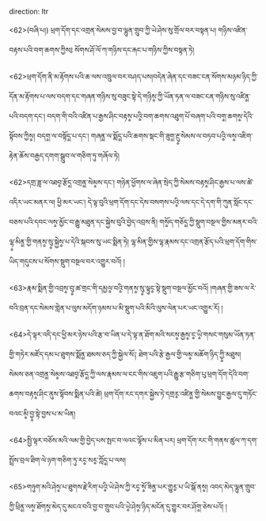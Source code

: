 direction: ltr

<62>(བཞི་པ།) ཕྲག་དོག་དང་འགྲན་སེམས་བྱ་བ་ལྷུན་གྲུབ་ཀྱི་ཡེ་ཤེས་སུ་གྲོལ་བར་བསྟན་པ། གཉིས་འཛིན་བརྟས་པའི་བག་ཆགས་ཀྱིས༔ སོགས་ཤོ་ལོ་ཀ་གཉིས་དང་རྐང་པ་གཉིས་ཀྱིས་བསྟན་ཏེ། 

<62>ཕྲག་དོག་ནི་མ་རྟོགས་པའི་ཆ་ལས་འཁྲུལ་བར་བཤད་པས།བདེན་ཞེན་དང་བཟང་ངན་སོགས་མཉམ་ཉིད་ཀྱི་དོན་མ་རྟོགས་པ་ལས་བདག་དང་གཞན་གཉིས་སུ་བཟུང་སྟེ་དེ་གཉིས༵་ཀྱི་ཡོན་ཏན་ལ་བཟང་ངན་གཉིས་སུ་འཛིན༵་པའི་བདག་དང་། བདག་གི་བའི་འཛིན་པ་རྒྱས་ཤིང་བརྟས༵་པའི༵་བག་ཆགས་འཐུག་པོ་བཞག་པའི་བག༵་ཆགས༵་དེའི་སྟོབས་ཀྱིས༵། བདག༵་ལ་བསྟོད༵་པ་དང་། གཞན༵་ལ་སྨོད༵་པའི་ཆགས་སྡང་གི་ཟུག༵་རྔུ༵་སེམས་ལ་བཏབ་པའི༵་ལས༵་འཇིག་རྟེན་ཆོས་བརྒྱད་དགག་སྒྲུབ་ལ་གཅིག་ཏུ་གཞོལ་ཏེ། 

<62>དགྲ་ཟླ་ལ་འཐབ༵་རྩོད༵་འགྲན༵་སེམ༵ས་དང་། གཉེན་ཕྱོགས་ལ་ཞེན་སྲེད་ཀྱི་སེམས་བརྟས༵་ཤིང་རྒྱས་པ་ལས་ཚེ་འདིར་ཡང་མནར་ལ། ཕྱི་མར་ཡང་། དེ་ལྟ་བུའི་ཕྲག་དོག་དང་དེས་བསགས་པའི༵་ལས་དང་དེ་དག་གི་ཀུན་སློང་དང་བཅས་པའི་དབང་ལས༵་མྱོང་བ་རྒྱུ་མཐུན་དང་སྐྱེས་བུའི་བྱེད་འབྲས་ནི། གསོ༵ད་གཅོད༵་ཀྱི་སྡུག་བསྔལ་གྱིས་མནར་བའི་ལྷ༵་མིན༵་གྱི་གནས༵་སུ༵་སྐྱེས༵་པ་དེའི་སྐབས་སུ་ཡང་སྨིན་ཏེ། ལྷ་མིན་གྱིས་ལྷ་རྣམས་དང་འགྲན་རྩོད་པའི་ཕྲག་དོག་གིས་ཡིད་གདུངས་པ་སོགས་སྡུག་བསྔལ་བར་འགྱུར་བའོ། ། 

<63>རྣམ་སྨིན་གྱི་འབྲས༵་བུ༵་ཚ་གྲང་གི་དམྱལ༵་བའི༵་གནས༵་སུ༵་ལྟུང༵་སྟེ་སྡུག་བསྔལ་མྱོང་བའོ། །གཞན་གྱི་ཟས་ལ་རེ་བའི་བྲན་དང་སེམས་གླེན་པ་ལུས་མདོག་ཉམས་པ་མི་སྡུག་པའི་མིའི་ལུས་ལེན་པར་ཡང་འགྱུར་རོ། །

<64>དེ་ལྟར་འདི་དང་ཕྱི་མར་ཉེས་པའི་རྩ་བ་ཡིན་པ་དེ་ལྟ་ན་ཐོག་མའི་སངས༵་རྒྱས༵་ང༵་ཡི༵་གསང་གསུམ་ཡོན་ཏན་གྱི་གཏེར་མཛོད་དམ་པ་ཐུགས་སྨོན༵་ཐམས་ཅད་ཀྱི་སྐྱེལ་སོ༑ ཐེག་པའི་རྩེ་རྒྱལ་གྱི་ལམ༵་མཆོག་ཉིད་ཀྱི༵་མཐུས།  སེམས་ཅན་འགྲན༵་སེམ༵ས་འཐབ༵་རྩོད༵་ཀྱི་ལས་རྣམས་ལ་ངང་གིས་འཇུག་པའི་རྒྱུ་རྩ་གཅིག་པུ་ཕྲག་དོག་དེའི་བག་ཆགས་བརྟས༵་ཤིང་ནུས་སྟོབས་སྨིན་པའི་ཚེ། ཕྲག་དོག་རང་དགར་སྐྱེས་ཏེ་དགྲར༵་འཛིན༵་གྱི་སེམས་བྱུང་རྒྱལ་དུ་གཏོང་བའང་མི༵་བྱ༵་སྟེ་བྱས་པ་མ་ཡིན། 

<64>སྤྱི་ལྟར་བཅོས་མའི་ལམ་གྱི་བྱེད་པས་སྤང་བ་ལའང་ལྟོས་པ་མིན་པར། ཕྲག་དོག་རང་གི་གནས་ཚུལ་ཀ་དག་སྤྲོས་བྲལ་ཐིག་ལེ་ཉག་གཅིག་ཏུ་རང༵་སར༵་ཀློད༵་པ་ལས། 

<65>གཉུག་མའི་ཤེས༵་པ་ཐུགས་རྗེ་རིག་པའི༵་ཡེ་ཤེས་ཀྱི་རང༵་སོ༵་ཟིན༵་པར་གྱུར༵་པ་ཡི་སྒོ་ནས༵། འབད་མེད་ལྷུན་གྲུབ་ཀྱི་ཕྲིན༵་ལས༵་ཐོགས༵་མེད་དུ་མངའ་བའི་བྱ་བ་གྲུབ་པའི་ཡེ༵་ཤེས༵་ཉིད་མངོན་དུ་གྱུར་བར་ཤོག༵་ཅེས་པའོ། །
